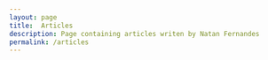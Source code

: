 ```yaml
---
layout: page
title:  Articles
description: Page containing articles writen by Natan Fernandes
permalink: /articles
---
```

